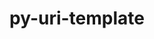 ---
title: "py-uri-template"
layout: cache
categories: [package, develop-2024-06-16]
meta: {"versions": ["1.2.0"], "compilers": ["gcc@=11.1.0", "gcc@=11.4.0", "gcc@=9.4.0", "oneapi@=2024.0.0"], "oss": ["ubuntu20.04", "ubuntu22.04"], "platforms": ["linux"], "targets": ["neoverse_v1", "neoverse_v2", "ppc64le", "x86_64_v3"], "stacks": ["data-vis-sdk", "e4s", "e4s-neoverse-v2", "e4s-neoverse_v1", "e4s-oneapi", "e4s-power", "root"], "num_specs": 6, "num_specs_by_stack": {"e4s-neoverse-v2": 1, "root": 6, "e4s-power": 1, "e4s-neoverse_v1": 1, "e4s-oneapi": 1, "data-vis-sdk": 1, "e4s": 1}}
spec_details: [{"hash": "prn244xs7rdoyxqyjd5p2o5expnjbqnr", "compiler": "gcc@=11.4.0", "versions": ["1.2.0"], "os": "ubuntu22.04", "platform": "linux", "target": "neoverse_v2", "variants": ["build_system=python_pip"], "stacks": ["e4s-neoverse-v2", "root"], "size": "-", "tarball": "https://binaries.spack.io/releases/develop-2024-06-16/build_cache/linux-ubuntu22.04-neoverse_v2/gcc-11.4.0/py-uri-template-1.2.0/linux-ubuntu22.04-neoverse_v2-gcc-11.4.0-py-uri-template-1.2.0-prn244xs7rdoyxqyjd5p2o5expnjbqnr.spack"}, {"hash": "r6ql3rvy4ylcq2xuvq6p64n2c65isai5", "compiler": "gcc@=9.4.0", "versions": ["1.2.0"], "os": "ubuntu20.04", "platform": "linux", "target": "ppc64le", "variants": ["build_system=python_pip"], "stacks": ["e4s-power", "root"], "size": "-", "tarball": "https://binaries.spack.io/releases/develop-2024-06-16/build_cache/linux-ubuntu20.04-ppc64le/gcc-9.4.0/py-uri-template-1.2.0/linux-ubuntu20.04-ppc64le-gcc-9.4.0-py-uri-template-1.2.0-r6ql3rvy4ylcq2xuvq6p64n2c65isai5.spack"}, {"hash": "uaraf6chgmvc66ftalfubguxegkpoxge", "compiler": "gcc@=11.4.0", "versions": ["1.2.0"], "os": "ubuntu22.04", "platform": "linux", "target": "neoverse_v1", "variants": ["build_system=python_pip"], "stacks": ["e4s-neoverse_v1", "root"], "size": "-", "tarball": "https://binaries.spack.io/releases/develop-2024-06-16/build_cache/linux-ubuntu22.04-neoverse_v1/gcc-11.4.0/py-uri-template-1.2.0/linux-ubuntu22.04-neoverse_v1-gcc-11.4.0-py-uri-template-1.2.0-uaraf6chgmvc66ftalfubguxegkpoxge.spack"}, {"hash": "pmm7nk3l5xktsp5hxtipsqiq3y2lcl4k", "compiler": "oneapi@=2024.0.0", "versions": ["1.2.0"], "os": "ubuntu22.04", "platform": "linux", "target": "x86_64_v3", "variants": ["build_system=python_pip"], "stacks": ["root", "e4s-oneapi"], "size": "-", "tarball": "https://binaries.spack.io/releases/develop-2024-06-16/build_cache/linux-ubuntu22.04-x86_64_v3/oneapi-2024.0.0/py-uri-template-1.2.0/linux-ubuntu22.04-x86_64_v3-oneapi-2024.0.0-py-uri-template-1.2.0-pmm7nk3l5xktsp5hxtipsqiq3y2lcl4k.spack"}, {"hash": "3d7ap2wrgfeum2thr7whj2v34wmco5ge", "compiler": "gcc@=11.1.0", "versions": ["1.2.0"], "os": "ubuntu20.04", "platform": "linux", "target": "x86_64_v3", "variants": ["build_system=python_pip"], "stacks": ["root", "data-vis-sdk"], "size": "-", "tarball": "https://binaries.spack.io/releases/develop-2024-06-16/build_cache/linux-ubuntu20.04-x86_64_v3/gcc-11.1.0/py-uri-template-1.2.0/linux-ubuntu20.04-x86_64_v3-gcc-11.1.0-py-uri-template-1.2.0-3d7ap2wrgfeum2thr7whj2v34wmco5ge.spack"}, {"hash": "cgblbztdwlp7uagvadcucvlfo2uyfkxo", "compiler": "gcc@=11.4.0", "versions": ["1.2.0"], "os": "ubuntu22.04", "platform": "linux", "target": "x86_64_v3", "variants": ["build_system=python_pip"], "stacks": ["e4s", "root"], "size": "-", "tarball": "https://binaries.spack.io/releases/develop-2024-06-16/build_cache/linux-ubuntu22.04-x86_64_v3/gcc-11.4.0/py-uri-template-1.2.0/linux-ubuntu22.04-x86_64_v3-gcc-11.4.0-py-uri-template-1.2.0-cgblbztdwlp7uagvadcucvlfo2uyfkxo.spack"}]
---